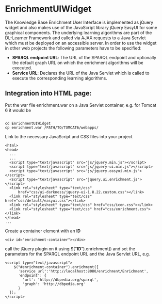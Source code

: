 EnrichmentUIWidget
==================

The Knowledge Base Enrichment User Interface is implemented as jQuery widget and also makes use of the JavaScript library jQuery EasyUI for some graphical components. The underlying learning algorithms are part of the DL-Learner Framework and called via AJAX requests to a Java Servlet which must be deployed on an accessible server.
In order to use the widget in other web projects the following parameters have to be specified:

* <b>SPARQL endpoint URL</b>: The URL of the SPARQL endpoint and optionally the default graph URL on which the enrichment algorithms will be executed.
* <b>Service URL</b>: Declares the URL of the Java Servlet which is called to execute the corresponding learning algorithms.

Integration into HTML page:
---------------------------

Put the war file enrichment.war on a Java Servlet container, e.g. for Tomcat 6 it would be
<pre><code>
cd EnrichmentUIWidget
cp enrichment.war /PATH/TO/TOMCAT6/webapps/
</code></pre>

Link to the necessary JavaScript and CSS files into your project

    <html>
    <head>
      ...
      ...
      <script type="text/javascript" src="js/jquery.min.js"></script>
      <script type="text/javascript" src="js/jquery-ui.min.js"></script>
      <script type="text/javascript" src="js/jquery.easyui.min.js"></script>
      <script type="text/javascript" src="jquery.ui.enrichment.js"></script>
      <link rel="stylesheet" type="text/css" 
          href="css/ui-darkness/jquery-ui-1.8.22.custom.css"></link>
      <link rel="stylesheet" type="text/css" href="css/default/easyui.css"></link>
      <link rel="stylesheet" type="text/css" href="css/icon.css"></link>
      <link rel="stylesheet" type="text/css" href="css/enrichment.css"></link>
    </head>
    ...

Create a container element with an <b>ID</b> 

    <div id="enrichment-container"></div>

call the jQuery plugin on it using $("<b>ID</b>").enrichment() and set the parameters for the SPARQL endpoint URL and the Java Servlet URL, e.g.

    <script type="text/javascript">
        $("#enrichment-container").enrichment({
          'service_url':'http://localhost:8080/enrichment/Enrichment',
          'endpoint': {
            'url': 'http://dbpedia.org/sparql',
            'graph': 'http://dbpedia.org'
          }
      });
    </script>

